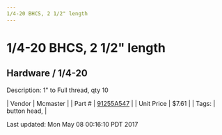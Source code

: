 ```yaml
---
1/4-20 BHCS, 2 1/2" length
---
```

# 1/4-20 BHCS, 2 1/2" length
## Hardware / 1/4-20
Description: 	1" to Full thread, qty 10 

| Vendor | Mcmaster | 
| Part # | [91255A547](https://www.mcmaster.com/#91255A547) | 
| Unit Price | $7.61 | 
| Tags: | button head,  | 

Last updated: Mon May 08 00:16:10 PDT 2017